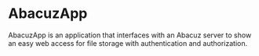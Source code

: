 # AbacuzApp

AbacuzApp is an application that interfaces with an Abacuz server to show an easy web access for file storage with authentication and authorization.